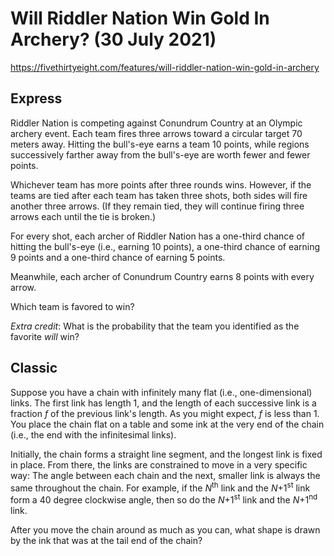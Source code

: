 # Will Riddler Nation Win Gold In Archery? (30 July 2021)

https://fivethirtyeight.com/features/will-riddler-nation-win-gold-in-archery

## Express

Riddler Nation is competing against Conundrum Country at an Olympic archery event.
Each team fires three arrows toward a circular target 70 meters away.
Hitting the bull's-eye earns a team 10 points, while regions successively farther away from the bull's-eye are worth fewer and fewer points.

Whichever team has more points after three rounds wins.
However, if the teams are tied after each team has taken three shots, both sides will fire another three arrows.
(If they remain tied, they will continue firing three arrows each until the tie is broken.)

For every shot, each archer of Riddler Nation has a one-third chance of hitting the bull's-eye (i.e., earning 10 points), a one-third chance of earning 9 points and a one-third chance of earning 5 points.

Meanwhile, each archer of Conundrum Country earns 8 points with every arrow.

Which team is favored to win?

*Extra credit*: What is the probability that the team you identified as the favorite *will* win?

## Classic

Suppose you have a chain with infinitely many flat (i.e., one-dimensional) links.
The first link has length 1, and the length of each successive link is a fraction *f* of the previous link's length.
As you might expect, *f* is less than 1.
You place the chain flat on a table and some ink at the very end of the chain (i.e., the end with the infinitesimal links).

Initially, the chain forms a straight line segment, and the longest link is fixed in place.
From there, the links are constrained to move in a very specific way: The angle between each chain and the next, smaller link is always the same throughout the chain.
For example, if the *N*<sup>th</sup> link and the *N*+1<sup>st</sup> link form a 40 degree clockwise angle, then so do the *N*+1<sup>st</sup> link and the *N*+1<sup>nd</sup> link.

After you move the chain around as much as you can, what shape is drawn by the ink that was at the tail end of the chain?

